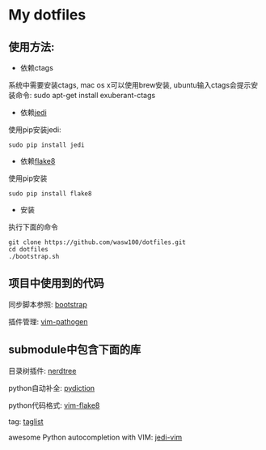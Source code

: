 # My dotfiles

## 使用方法:

* 依赖ctags 

系统中需要安装ctags, mac os x可以使用brew安装, ubuntu输入ctags会提示安装命令: sudo apt-get install exuberant-ctags

* 依赖[jedi](https://github.com/davidhalter/jedi) 

使用pip安装jedi:

    sudo pip install jedi

* 依赖[flake8](https://pypi.python.org/pypi/flake8)

使用pip安装

    sudo pip install flake8

* 安装

执行下面的命令

    git clone https://github.com/wasw100/dotfiles.git
    cd dotfiles
    ./bootstrap.sh

## 项目中使用到的代码

同步脚本参照: [bootstrap](https://github.com/mathiasbynens/dotfiles/blob/master/bootstrap.sh)

插件管理: [vim-pathogen](https://github.com/tpope/vim-pathogen)



## submodule中包含下面的库

目录树插件: [nerdtree](https://github.com/scrooloose/nerdtree)

 python自动补全: [pydiction](https://github.com/rkulla/pydiction)

 python代码格式: [vim-flake8](https://github.com/nvie/vim-flake8)

tag: [taglist](https://github.com/vim-scripts/taglist.vim)

awesome Python autocompletion with VIM: [jedi-vim](https://github.com/davidhalter/jedi-vim)
